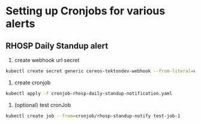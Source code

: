 # Setting up Cronjobs for various alerts

## RHOSP Daily Standup alert

1. create webhook url secret

```bash
kubectl create secret generic coreos-tektondev-webhook --from-literal=url=<webhook url to coreos slack #tekton-dev>
```

1. create cronjob

```bash
kubectl apply -f cronjob-rhosp-daily-standup-notification.yaml
```

1. (optional) test cronJob

```bash
kubectl create job --from=cronjob/rhosp-standup-notify test-job-1
```
